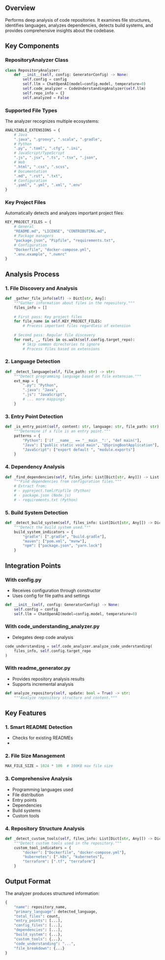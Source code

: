 ## Overview
Performs deep analysis of code repositories. It examines file structures, identifies languages, analyzes dependencies, detects build systems, and provides comprehensive insights about the codebase.

## Key Components

### RepositoryAnalyzer Class
```python
class RepositoryAnalyzer:
    def __init__(self, config: GeneratorConfig) -> None:
        self.config = config
        self.llm = ChatOpenAI(model=config.model, temperature=0)
        self.code_analyzer = CodeUnderstandingAnalyzer(self.llm)
        self.repo_info = {}
        self.analyzed = False
```

### Supported File Types
The analyzer recognizes multiple ecosystems:

```python
ANALYZABLE_EXTENSIONS = {
    # Java
    ".java", ".groovy", ".scala", ".gradle",
    # Python
    ".py", ".toml", ".cfg", ".ini",
    # JavaScript/TypeScript 
    ".js", ".jsx", ".ts", ".tsx", ".json",
    # Web
    ".html", ".css", ".scss",
    # Documentation
    ".md", ".rst", ".txt",
    # Configuration
    ".yaml", ".yml", ".xml", ".env"
}
```

### Key Project Files
Automatically detects and analyzes important project files:
```python
KEY_PROJECT_FILES = {
    # General
    "README.md", "LICENSE", "CONTRIBUTING.md",
    # Package managers
    "package.json", "Pipfile", "requirements.txt",
    # Configuration
    "Dockerfile", "docker-compose.yml",
    ".env.example", ".nvmrc"
}
```

## Analysis Process

### 1. File Discovery and Analysis
```python
def _gather_file_info(self) -> Dict[str, Any]:
    """Gather information about files in the repository."""
    files_info = []
    
    # First pass: Key project files
    for file_name in self.KEY_PROJECT_FILES:
        # Process important files regardless of extension
        
    # Second pass: Regular file discovery
    for root, _, files in os.walk(self.config.target_repo):
        # Skip common directories to ignore
        # Process files based on extensions
```

### 2. Language Detection
```python
def _detect_language(self, file_path: str) -> str:
    """Detect programming language based on file extension."""
    ext_map = {
        ".py": "Python",
        ".java": "Java",
        ".js": "JavaScript",
        # ... more mappings
    }
```

### 3. Entry Point Detection
```python
def _is_entry_point(self, content: str, language: str, file_path: str) -> bool:
    """Determine if a file is an entry point."""
    patterns = {
        "Python": ['if __name__ == "__main__":', "def main("],
        "Java": ["public static void main", "@SpringBootApplication"],
        "JavaScript": ["export default ", "module.exports"]
    }
```

### 4. Dependency Analysis
```python
def _find_dependencies(self, files_info: List[Dict[str, Any]]) -> List[str]:
    """Find dependencies from configuration files."""
    # Extract from:
    # - pyproject.toml/Pipfile (Python)
    # - package.json (Node.js)
    # - requirements.txt (Python)
```

### 5. Build System Detection
```python
def _detect_build_system(self, files_info: List[Dict[str, Any]]) -> Dict[str, Any]:
    """Detect the build system used."""
    build_system_indicators = {
        "gradle": [".gradle", "build.gradle"],
        "maven": ["pom.xml", "mvnw"],
        "npm": ["package.json", "yarn.lock"]
    }
```

## Integration Points

### With config.py
- Receives configuration through constructor
- Uses config for file paths and settings
```python
def __init__(self, config: GeneratorConfig) -> None:
    self.config = config
    self.llm = ChatOpenAI(model=config.model, temperature=0)
```

### With code_understanding_analyzer.py
- Delegates deep code analysis
```python
code_understanding = self.code_analyzer.analyze_code_understanding(
    files_info, self.config.target_repo
)
```

### With readme_generator.py
- Provides repository analysis results
- Supports incremental analysis
```python
def analyze_repository(self, update: bool = True) -> str:
    """Analyze repository structure and content."""
```

## Key Features

### 1. Smart README Detection
- Checks for existing READMEs
- 
### 2. File Size Management
```python
MAX_FILE_SIZE = 1024 * 100  # 100KB max file size
```

### 3. Comprehensive Analysis
- Programming languages used
- File distribution
- Entry points
- Dependencies
- Build systems
- Custom tools

### 4. Repository Structure Analysis
```python
def _detect_custom_tools(self, files_info: List[Dict[str, Any]]) -> Dict[str, Any]:
    """Detect custom tools used in the repository."""
    custom_tool_indicators = {
        "docker": ["Dockerfile", "docker-compose.yml"],
        "kubernetes": [".k8s", "kubernetes"],
        "terraform": [".tf", "terraform"]
    }
```

## Output Format
The analyzer produces structured information:
```python
{
    "name": repository_name,
    "primary_language": detected_language,
    "total_files": count,
    "entry_points": [...],
    "config_files": [...],
    "dependencies": [...],
    "build_system": {...},
    "custom_tools": {...},
    "code_understanding": "...",
    "file_breakdown": {...}
}
```